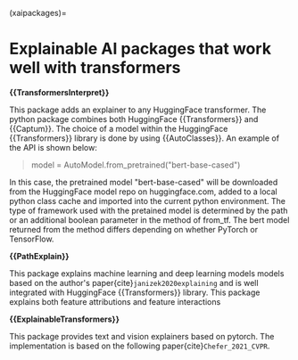(xaipackages)=
# Explainable AI packages that work well with transformers

**{{TransformersInterpret}}**

This package adds an explainer to any HuggingFace transformer. The python package combines both HuggingFace {{Transformers}} and {{Captum}}. The choice of a model within the HuggingFace {{Transformers}} library is done by using {{AutoClasses}}. An example of the API is shown below:

> model = AutoModel.from_pretrained("bert-base-cased")


In this case, the pretrained model "bert-base-cased" will be downloaded from the HuggingFace model repo on huggingface.com, added to a local python class cache and imported into the current python environment. The type of framework used with the pretained model is determined by the path or an additional boolean parameter in the method of from_tf. The bert model returned from the method differs depending on whether PyTorch or TensorFlow.


**{{PathExplain}}**

This package explains machine learning and deep learning models models based on the author's paper{cite}`janizek2020explaining` and is well integrated with HuggingFace {{Transformers}} library. This package explains both feature attributions and feature interactions 


**{{ExplainableTransformers}}**

This package provides text and vision explainers based on pytorch. The implementation is based on the following paper{cite}`Chefer_2021_CVPR`.

</details>
<br/>
